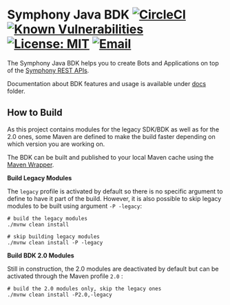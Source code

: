 # Symphony Java BDK [![CircleCI](https://circleci.com/gh/SymphonyPlatformSolutions/symphony-api-client-java.svg?style=shield)](https://circleci.com/gh/SymphonyPlatformSolutions/symphony-api-client-java) [![Known Vulnerabilities](https://snyk.io/test/github/SymphonyPlatformSolutions/symphony-api-client-java/badge.svg)](https://snyk.io/test/github/SymphonyPlatformSolutions/symphony-api-client-java) [![License: MIT](https://img.shields.io/badge/License-MIT-purple.svg)](https://opensource.org/licenses/MIT)  [![Email](https://img.shields.io/static/v1?label=contact&message=email&color=darkgoldenrod)](mailto:platformsolutions@symphony.com?subject=Java%20SDK)

The Symphony Java BDK helps you to create Bots and Applications on top of the [Symphony REST APIs](https://developers.symphony.com/restapi/reference). 

Documentation about BDK features and usage is available under [docs](./docs/index.md) folder.

## How to Build

As this project contains modules for the legacy SDK/BDK as well as for the 2.0 ones, some
Maven are defined to make the build faster depending on which version you are working on.

The BDK can be built and published to your local Maven cache using the [Maven Wrapper](https://github.com/takari/maven-wrapper). 

**Build Legacy Modules**

The `legacy` profile is activated by default so there is no specific argument to define to have
it part of the build. However, it is also possible to skip legacy modules to be built using argument `-P -legacy`:

```shell script
# build the legacy modules
./mvnw clean install

# skip building legacy modules
./mvnw clean install -P -legacy
```

**Build BDK 2.0 Modules**

Still in construction, the 2.0 modules are deactivated by default but can be activated through the Maven profile `2.0` : 

```shell script
# build the 2.0 modules only, skip the legacy ones
./mvnw clean install -P2.0,-legacy
```

